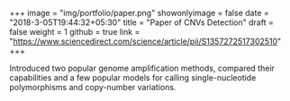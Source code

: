 +++
image = "img/portfolio/paper.png"
showonlyimage = false
date = "2018-3-05T19:44:32+05:30"
title = "Paper of CNVs Detection"
draft = false
weight = 1
github = true
link = "https://www.sciencedirect.com/science/article/pii/S1357272517302510"
+++

Introduced two popular genome amplification methods, compared their capabilities and a few popular models for calling single-nucleotide polymorphisms and copy-number variations.
<!--more-->
